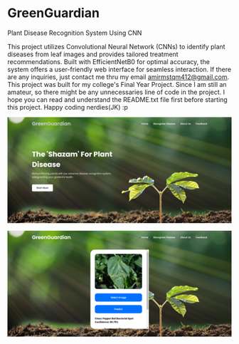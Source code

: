 # GreenGuardian
Plant Disease Recognition System Using CNN

This project utilizes Convolutional Neural Network (CNNs) to identify plant diseases from leaf images and provides tailored treatment recommendations. Built with EfficientNetB0 for optimal accuracy, the system offers a user-friendly web interface for seamless interaction. If there are any inquiries, just contact me thru my email amirmstqm412@gmail.com. This project was built for my college's Final Year Project. Since I am still an amateur, so there might be any unnecessaries line of code in the project. I hope you can read and understand the README.txt file first before starting this project. Happy coding nerdies(JK) :p

![Alt Text](https://github.com/Amyr23-cmd/GreenGuardian/blob/01859c8e789f1286e037e7c74c9187490bd6fd13/Plant%20Disease%20Recognition%20System/GreenGuardian/SystemImg/index.png)

![Alt Text](https://github.com/Amyr23-cmd/GreenGuardian/blob/5b12d57cfaefe8ee4a3552b3797e2d14b72a73d1/Plant%20Disease%20Recognition%20System/GreenGuardian/SystemImg/greenguardian.png)





    
